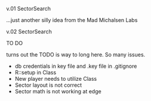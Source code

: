 v.01 SectorSearch

...just another silly idea from the Mad Michalsen Labs

v.02 SectorSearch


TO DO


turns out the TODO is way to long here. So many issues.

* db credentials in key file and .key file in .gitignore
* R::setup in Class
* New player needs to utilize Class
* Sector layout is not correct
* Sector math is not working at edge
